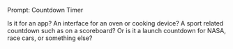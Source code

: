 Prompt: Countdown Timer

Is it for an app? An interface for an oven or cooking device? A sport related countdown such as on a scoreboard? Or is it a launch countdown for NASA, race cars, or something else?
